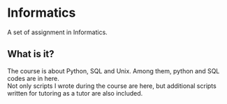 # Informatics
A set of assignment in Informatics.

## What is it?
The course is about Python, SQL and Unix. Among them, python and SQL codes are in here.   
Not only scripts I wrote during the course are here, but additional scripts written for tutoring as a tutor are also included.